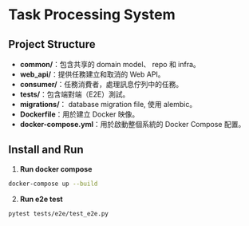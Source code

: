 # Task Processing System

## Project Structure

- **common/**：包含共享的 domain model、 repo 和 infra。
- **web_api/**：提供任務建立和取消的 Web API。
- **consumer/**：任務消費者，處理訊息佇列中的任務。
- **tests/**：包含端對端（E2E）測試。
- **migrations/**： database migration file, 使用 alembic。
- **Dockerfile**：用於建立 Docker 映像。
- **docker-compose.yml**：用於啟動整個系統的 Docker Compose 配置。

## Install and Run

1. **Run docker compose**

```bash
docker-compose up --build
```

2. **Run e2e test**

```bash
pytest tests/e2e/test_e2e.py
```
